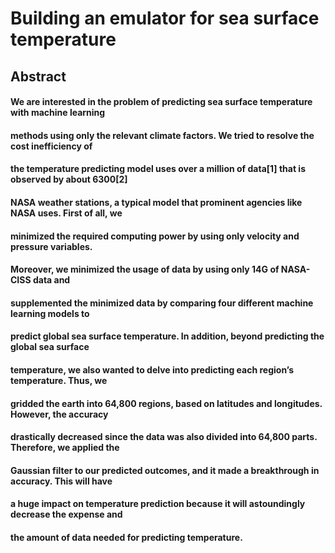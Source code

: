 <style type="text/css">
	.text {font-family: 'Times New Roman', Times, sans-serif;}
</style>

<h1>Building an emulator for sea surface temperature</h1>

<h2>Abstract</h2>
<h4>We are interested in the problem of predicting sea surface temperature with machine learning</h4>
<h4>methods using only the relevant climate factors. We tried to resolve the cost inefficiency of</h4>
<h4>the temperature predicting model uses over a million of data[1] that is observed by about 6300[2]</h4>
<h4>NASA weather stations, a typical model that prominent agencies like NASA uses. First of all, we</h4>
<h4>minimized the required computing power by using only velocity and pressure variables.</h4>
<h4>Moreover, we minimized the usage of data by using only 14G of NASA-CISS data and</h4>
<h4>supplemented the minimized data by comparing four different machine learning models to</h4>
<h4>predict global sea surface temperature. In addition, beyond predicting the global sea surface</h4>
<h4>temperature, we also wanted to delve into predicting each region’s temperature. Thus, we</h4>
<h4>gridded the earth into 64,800 regions, based on latitudes and longitudes. However, the accuracy</h4>
<h4>drastically decreased since the data was also divided into 64,800 parts. Therefore, we applied the</h4>
<h4>Gaussian filter to our predicted outcomes, and it made a breakthrough in accuracy. This will have</h4>
<h4>a huge impact on temperature prediction because it will astoundingly decrease the expense and</h4>
<h4>the amount of data needed for predicting temperature.</h4>
